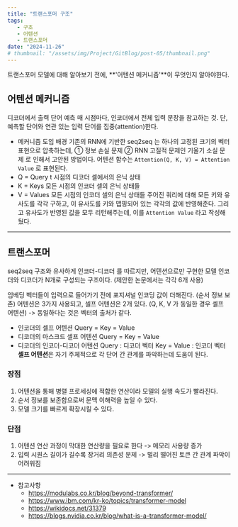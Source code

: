 ```yaml
---
title: "트랜스포머 구조"
tags:
   - 구조
   - 어텐션
   - 트랜스포머
date: "2024-11-26"
# thumbnail: "/assets/img/Project/GitBlog/post-05/thumbnail.png"
---
```


트랜스포머 모델에 대해 알아보기 전에, **'어텐션 메커니즘'**이 무엇인지 알아야한다.

## 어텐션 메커니즘
디코더에서 출력 단어 예측 매 시점마다, 인코더에서 전체 입력 문장을 참고하는 것. 단, 예측할 단어와 연관 있는 입력 단어를 집중(attention)한다.
- 메커니즘 도입 배경
    기존의 RNN에 기반한 seq2seq 는 하나의 고정된 크기의 벡터 표현으로 압축하는데,
    ① 정보 손실 문제
    ② RNN 고질적 문제인 기울기 소실 문제
    로 인해서 고안된 방법이다.
어텐션 함수는 `Attention(Q, K, V) = Attention Value` 로 표현된다.
- Q = Query
    t 시점의 디코더 셀에서의 은닉 상태
- K = Keys
    모든 시점의 인코더 셀의 은닉 상태들
- V = Values
    모든 시점의 인코더 셀의 은닉 상태들
주어진 쿼리에 대해 모든 키와 유사도를 각각 구하고, 이 유사도를 키와 맵핑되어 있는 각각의 값에 반영해준다. 그리고 유사도가 반영된 값을 모두 리턴해주는데, 이를 `Attention Value` 라고 작성해뒀다.
---
## 트랜스포머
seq2seq 구조와 유사하게 인코더-디코더 를 따르지만, 어텐션으로만 구현한 모델
인코더와 디코더가 N개로 구성되는 구조이다. (제안한 논문에서는 각각 6개 사용)

임베딩 벡터들이 입력으로 들어가기 전에 포지셔널 인코딩 값이 더해진다. (순서 정보 보존)
어텐션은 3가지 사용되고, 셀프 어텐션은 2개 있다. (Q, K, V 가 동일한 경우 셀프 어텐션)
-> 동일하다는 것은 벡터의 출처가 같다.
- 인코더의 셀프 어텐션
    Query = Key = Value
- 디코더의 마스크드 셀프 어텐션
    Query = Key = Value
- 디코더의 인코더-디코더 어텐션
    Query : 디코더 벡터
    Key = Value : 인코더 벡터
**셀프 어텐션**은 자기 주체적으로 각 단어 간 관계를 파악하는데 도움이 된다.

### 장점
1. 어텐션을 통해 병렬 프로세싱에 적합한 연산이라 모델의 실행 속도가 빨라진다.
2. 순서 정보를 보존함으로써 문맥 이해력을 높일 수 있다.
3. 모델 크기를 빠르게 확장시킬 수 있다.

### 단점
1. 어텐션 연산 과정이 막대한 연산량을 필요로 한다 -> 메모리 사용량 증가
2. 입력 시퀀스 길이가 길수록 장거리 의존성 문제 -> 멀리 떨어진 토큰 간 관계 파악이 어려워짐
---
- 참고사항
  - https://modulabs.co.kr/blog/beyond-transformer/
  - https://www.ibm.com/kr-ko/topics/transformer-model
  - https://wikidocs.net/31379
  - https://blogs.nvidia.co.kr/blog/what-is-a-transformer-model/